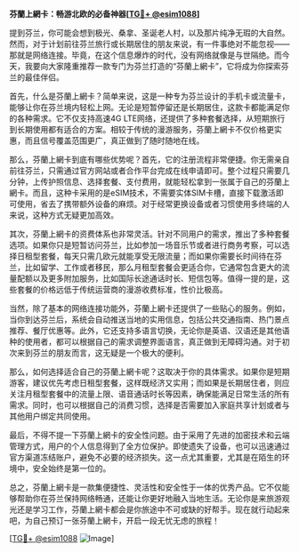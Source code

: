 **芬蘭上網卡：畅游北欧的必备神器[[TG💪+ @esim1088](https://t.me/s/esim1088)]**

提到芬兰，你可能会想到极光、桑拿、圣诞老人村，以及那片纯净无瑕的大自然。然而，对于计划前往芬兰旅行或长期居住的朋友来说，有一件事绝对不能忽视——那就是网络连接。毕竟，在这个信息爆炸的时代，没有网络就像是与世隔绝。而今天，我要向大家隆重推荐一款专门为芬兰打造的“芬蘭上網卡”，它将成为你探索芬兰的最佳伴侣。

首先，什么是芬蘭上網卡？简单来说，这是一种专为芬兰设计的手机卡或流量卡，能够让你在芬兰境内轻松上网。无论是短暂停留还是长期居住，这款卡都能满足你的各种需求。它不仅支持高速4G LTE网络，还提供了多种套餐选择，从短期旅行到长期使用都有适合的方案。相较于传统的漫游服务，芬蘭上網卡不仅价格更实惠，而且信号覆盖范围更广，真正做到了随时随地在线。

那么，芬蘭上網卡到底有哪些优势呢？首先，它的注册流程非常便捷。你无需亲自前往芬兰，只需通过官方网站或者合作平台完成在线申请即可。整个过程只需要几分钟，上传护照信息、选择套餐、支付费用，就能轻松拿到一张属于自己的芬蘭上網卡。而且，这种卡采用的是eSIM技术，不需要实体SIM卡槽，直接下载激活即可使用，省去了携带额外设备的麻烦。对于经常更换设备或者习惯使用多终端的人来说，这种方式无疑更加高效。

其次，芬蘭上網卡的资费体系也非常灵活。针对不同用户的需求，推出了多种套餐选项。如果你只是短暂访问芬兰，比如参加一场音乐节或者进行商务考察，可以选择日租型套餐，每天只需几欧元就能享受无限流量；而如果你需要长时间待在芬兰，比如留学、工作或者移民，那么月租型套餐会更适合你，它通常包含更大的流量配额以及更多附加服务，比如国际长途通话时长、短信包等。值得一提的是，这些套餐的价格远低于传统运营商的漫游收费标准，性价比极高。

当然，除了基本的网络连接功能外，芬蘭上網卡还提供了一些贴心的服务。例如，当你到达芬兰后，系统会自动推送当地的实用信息，包括公共交通指南、热门景点推荐、餐厅优惠等。此外，它还支持多语言切换，无论你是英语、汉语还是其他语种的使用者，都可以根据自己的需求调整界面语言，真正做到无障碍沟通。对于初次来到芬兰的朋友而言，这无疑是一个极大的便利。

那么，如何选择适合自己的芬蘭上網卡呢？这取决于你的具体需求。如果你是短期游客，建议优先考虑日租型套餐，这样既经济又实用；而如果是长期居住者，则应关注月租型套餐中的流量上限、语音通话时长等因素，确保能满足日常生活的所有需求。同时，也可以根据自己的消费习惯，选择是否需要加入家庭共享计划或者与其他用户绑定共同使用。

最后，不得不提一下芬蘭上網卡的安全性问题。由于采用了先进的加密技术和云端管理方式，用户的个人信息得到了全方位保护。即使遗失了设备，也可以迅速通过官方渠道冻结账户，避免不必要的经济损失。这一点尤其重要，尤其是在陌生的环境中，安全始终是第一位的。

总之，芬蘭上網卡是一款集便捷性、灵活性和安全性于一体的优秀产品。它不仅能够帮助你在芬兰保持网络畅通，还能让你更好地融入当地生活。无论你是来旅游观光还是学习工作，芬蘭上網卡都会是你旅途中不可或缺的好帮手。现在就行动起来吧，为自己预订一张芬蘭上網卡，开启一段无忧无虑的旅程！

[[TG💪+ @esim1088](https://t.me/s/esim1088) ![Image](https://i.postimg.cc/4NQfJmqS/Snipaste-2025-05-13-00-14-12.png)]